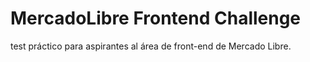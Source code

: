 # MercadoLibre Frontend Challenge

test práctico para aspirantes al área de front-end de Mercado Libre.
